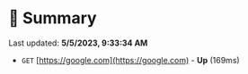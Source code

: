 # 📖 Summary
Last updated: **5/5/2023, 9:33:34 AM**

- `GET` [https://google.com](https://google.com) - **Up** (169ms)

